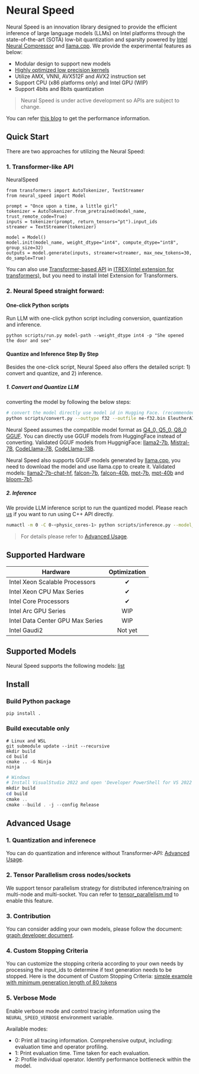 # Neural Speed

Neural Speed is an innovation library designed to provide the efficient inference of large language models (LLMs) on Intel platforms through the state-of-the-art (SOTA) low-bit quantization and sparsity powered by [Intel Neural Compressor](https://github.com/intel/neural-compressor) and [llama.cpp](https://github.com/ggerganov/llama.cpp). We provide the experimental features as below:

- Modular design to support new models
- [Highly optimized low precision kernels](neural_speed/core/README.md)
- Utilize AMX, VNNI, AVX512F and AVX2 instruction set
- Support CPU (x86 platforms only) and Intel GPU (WIP)
- Support 4bits and 8bits quantization

> Neural Speed is under active development so APIs are subject to change.

You can refer [this blog](https://medium.com/@NeuralCompressor/llm-performance-of-intel-extension-for-transformers-f7d061556176) to get the performance information.

## Quick Start
There are two approaches for utilizing the Neural Speed:
### 1. Transformer-like API

NeuralSpeed
```
from transformers import AutoTokenizer, TextStreamer
from neural_speed import Model

prompt = "Once upon a time, a little girl"
tokenizer = AutoTokenizer.from_pretrained(model_name, trust_remote_code=True)
inputs = tokenizer(prompt, return_tensors="pt").input_ids
streamer = TextStreamer(tokenizer)

model = Model()
model.init(model_name, weight_dtype="int4", compute_dtype="int8", group_size=32)
outputs = model.generate(inputs, streamer=streamer, max_new_tokens=30, do_sample=True)
```

You can also use [Transformer-based API](https://github.com/intel/intel-extension-for-transformers/blob/main/docs/weightonlyquant.md#llm-runtime-example-code) in [ITREX(intel extension for transformers)](https://github.com/intel/intel-extension-for-transformers), but you need to install Intel Extension for Transformers.

### 2. Neural Speed straight forward:

#### One-click Python scripts
Run LLM with one-click python script including conversion, quantization and inference.
```
python scripts/run.py model-path --weight_dtype int4 -p "She opened the door and see"
```

#### Quantize and Inference Step By Step
Besides the one-click script, Neural Speed also offers the detailed script: 1) convert and quantize, and 2) inference.

##### 1. Convert and Quantize LLM
converting the model by following the below steps:

```bash
# convert the model directly use model id in Hugging Face. (recommended)
python scripts/convert.py --outtype f32 --outfile ne-f32.bin EleutherAI/gpt-j-6b
```

Neural Speed assumes the compatible model format as [Q4_0, Q5_0, Q8_0 GGUF](https://github.com/ggerganov/ggml/blob/master/docs/gguf.md). You can directly use GGUF models from HuggingFace instead of converting. Validated GGUF models from HuggnigFace: [llama2-7b](https://huggingface.co/TheBloke/Llama-2-7B-Chat-GGUF), [Mistral-7B](https://huggingface.co/TheBloke/Mistral-7B-v0.1-GGUF), [CodeLlama-7B](https://huggingface.co/TheBloke/CodeLlama-7B-GGUF), [CodeLlama-13B](https://huggingface.co/TheBloke/CodeLlama-13B-GGUF). 

Neural Speed also supports GGUF models generated by [llama.cpp](https://github.com/ggerganov/llama.cpp), you need to download the model and use llama.cpp to create it. Validated models: [llama2-7b-chat-hf](https://huggingface.co/meta-llama/Llama-2-7b-chat-hf), [falcon-7b](https://huggingface.co/tiiuae/falcon-7b), [falcon-40b](https://huggingface.co/tiiuae/falcon-40b), [mpt-7b](https://huggingface.co/mosaicml/mpt-7b), [mpt-40b](https://huggingface.co/mosaicml/mpt-40b) and [bloom-7b1](https://huggingface.co/bigscience/bloomz-7b1).

##### 2. Inference

We provide LLM inference script to run the quantized model. Please reach [us](mailto:itrex.maintainers@intel.com) if you want to run using C++ API directly.
```bash
numactl -m 0 -C 0-<physic_cores-1> python scripts/inference.py --model_name llama -m ne-q4_j.bin -c 512 -b 1024 -n 256 -t <physic_cores> --color -p "She opened the door and see"
```

> For details please refer to [Advanced Usage](./docs/advanced_usage.md).

## Supported Hardware
| Hardware | Optimization |
|-------------|:-------------:|
|Intel Xeon Scalable Processors | ✔ |
|Intel Xeon CPU Max Series | ✔ |
|Intel Core Processors | ✔ |
|Intel Arc GPU Series | WIP |
|Intel Data Center GPU Max Series | WIP |
|Intel Gaudi2 | Not yet |

## Supported Models

Neural Speed supports the following models: [list](./docs/supported_models.md)

## Install

### Build Python package
```shell
pip install .
```

### Build executable only

```shell
# Linux and WSL
git submodule update --init --recursive
mkdir build
cd build
cmake .. -G Ninja
ninja
```

```powershell
# Windows
# Install VisualStudio 2022 and open 'Developer PowerShell for VS 2022'
mkdir build
cd build
cmake ..
cmake --build . -j --config Release
```


## Advanced Usage

### 1. Quantization and inferenece
You can do quantization and inference without Transformer-API: [Advanced Usage](./docs/advanced_usage.md).

### 2. Tensor Parallelism cross nodes/sockets

We support tensor parallelism strategy for distributed inference/training on multi-node and multi-socket. You can refer to [tensor_parallelism.md](./docs/tensor_parallelism.md) to enable this feature.


### 3. Contribution

You can consider adding your own models, please follow the document: [graph developer document](./developer_document.md). 

### 4. Custom Stopping Criteria

You can customize the stopping criteria according to your own needs by processing the input_ids to determine if text generation needs to be stopped.
Here is the document of Custom Stopping Criteria: [simple example with minimum generation length of 80 tokens](./docs/customized_stop.md)

### 5. Verbose Mode

Enable verbose mode and control tracing information using the `NEURAL_SPEED_VERBOSE` environment variable.

Available modes:
- 0: Print all tracing information. Comprehensive output, including: evaluation time and operator profiling.
- 1: Print evaluation time. Time taken for each evaluation.
- 2: Profile individual operator. Identify performance bottleneck within the model.
